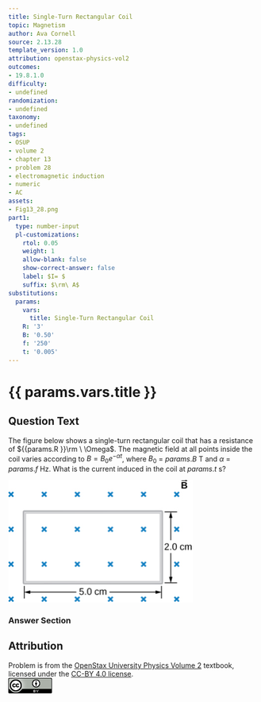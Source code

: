 ```yaml
---
title: Single-Turn Rectangular Coil
topic: Magnetism
author: Ava Cornell
source: 2.13.28
template_version: 1.0
attribution: openstax-physics-vol2
outcomes:
- 19.8.1.0
difficulty:
- undefined
randomization:
- undefined
taxonomy:
- undefined
tags:
- OSUP
- volume 2
- chapter 13
- problem 28
- electromagnetic induction
- numeric
- AC
assets:
- Fig13_28.png
part1:
  type: number-input
  pl-customizations:
    rtol: 0.05
    weight: 1
    allow-blank: false
    show-correct-answer: false
    label: $I= $
    suffix: $\rm\ A$
substitutions:
  params:
    vars:
      title: Single-Turn Rectangular Coil
    R: '3'
    B: '0.50'
    f: '250'
    t: '0.005'
---
```

# {{ params.vars.title }}

## Question Text

The figure below shows a single-turn rectangular coil that has a resistance of ${{params.R }}\rm \ \Omega$. The magnetic field at all points inside the coil varies according to $B=B_0e^{-{\alpha}t}$, where $B_0$ = ${{params.B }}\textrm{ T}$ and $\alpha$ = ${{params.f }}\textrm{ Hz}$. What is the current induced in the coil at ${{params.t }}\textrm{ s}$?

<img src="Fig13_28.png">

### Answer Section

## Attribution

Problem is from the [OpenStax University Physics Volume 2](https://openstax.org/details/books/university-physics-volume-2) textbook, licensed under the [CC-BY 4.0 license](https://creativecommons.org/licenses/by/4.0/).<br>![Image representing the Creative Commons 4.0 BY license.](https://raw.githubusercontent.com/firasm/bits/master/by.png)